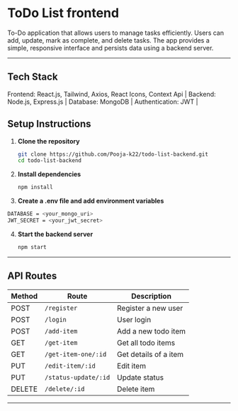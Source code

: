 # ToDo List frontend

To-Do application that allows users to manage tasks efficiently. Users can add, update, mark as complete, and delete tasks. The app provides a simple, responsive interface and persists data using a backend server.

---

## Tech Stack

Frontend: React.js, Tailwind, Axios, React Icons, Context Api |
Backend: Node.js, Express.js |
Database:  MongoDB |
Authentication: JWT  |

## Setup Instructions

1. **Clone the repository**
   ```sh
   git clone https://github.com/Pooja-k22/todo-list-backend.git
   cd todo-list-backend
   ```

2. **Install dependencies**
   ```sh
   npm install
   ```

3. **Create a .env file and add environment variables**

 ```sh
 DATABASE = <your_mongo_uri>
 JWT_SECRET = <your_jwt_secret>
   ```

4. **Start the backend server**
   ```sh
   npm start
   ```


   
  


---

## API Routes

| Method | Route                      | Description               |
|--------|----------------------------|----------------------------|
| POST   | `/register`                | Register a new user        |
| POST   | `/login`                   | User login                 |
| POST   | `/add-item`                | Add a new todo item        |
| GET    | `/get-item`                | Get all todo items         |
| GET    | `/get-item-one/:id`        | Get details of a item      |
| PUT    | `/edit-item/:id`           | Edit item                  |
| PUT    | `/status-update/:id`       | Update status              |
| DELETE | `/delete/:id`              | Delete item                |
---




